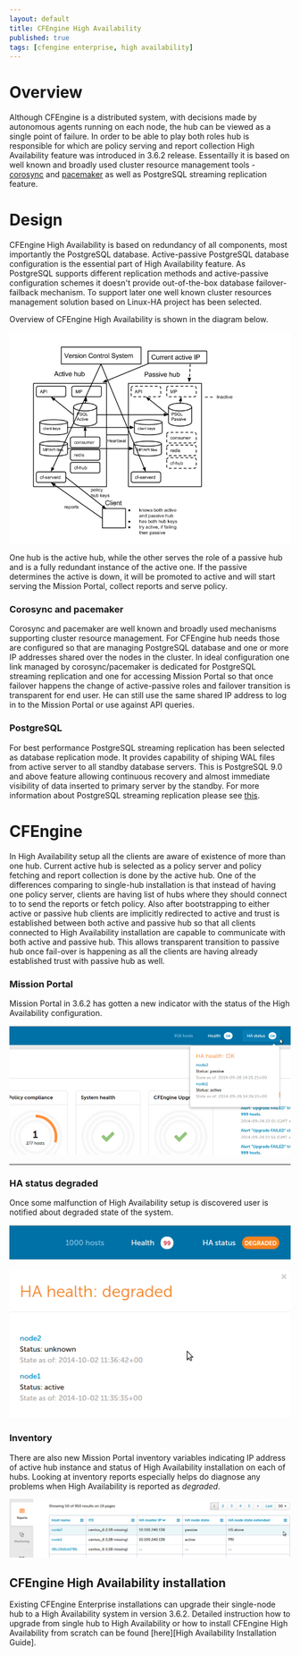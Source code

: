```yaml
---
layout: default
title: CFEngine High Availability
published: true
tags: [cfengine enterprise, high availability]
---
```


# Overview #

Although CFEngine is a distributed system, with decisions made by autonomous agents running on each node, the hub can be viewed as a single point of failure. In order to be able to play both roles hub is responsible for which are policy serving and report collection High Availability feature was introduced in 3.6.2 release.
Essentailly it is based on well known and broadly used cluster resource management tools - [corosync](http://corosync.github.io/corosync/) and [pacemaker](http://clusterlabs.org/) as well as PostgreSQL streaming replication feature.


# Design #

CFEngine High Availability is based on redundancy of all components, most importantly the PostgreSQL database. Active-passive PostgreSQL database configuration is the essential part of High Availability feature. As PostgreSQL supports different replication methods and active-passive configuration schemes it doesn't provide out-of-the-box database failover-failback mechanism. To support later one well known cluster resources management solution based on Linux-HA project has been selected.

Overview of CFEngine High Availability is shown in the diagram below.

![HASetup](ha_3.6.png)

One hub is the active hub, while the other serves the role of a passive hub and is a fully redundant instance of the active one. If the passive determines the active is down, it will be promoted to active and will start serving the Mission Portal, collect reports and serve policy.

### Corosync and pacemaker ###

Corosync and pacemaker are well known and broadly used mechanisms supporting cluster resource management. For CFEngine hub needs those are configured so that are managing PostgreSQL database and one or more IP addresses shared over the nodes in the cluster. In ideal configuration one link managed by corosync/pacemaker is dedicated for PostgreSQL streaming replication and one for accessing Mission Portal so that once failover happens the change of active-passive roles and failover transition is transparent for end user. He can still use the same shared IP address to log in to the Mission Portal or use against API queries.


### PostgreSQL ###

For best performance PostgreSQL streaming replication has been selected as database replication mode. It provides capability of shiping WAL files from active server to all standby database servers. This is PostgreSQL 9.0 and above feature allowing continuous recovery and almost immediate visibility of data inserted to primary server by the standby. For more information about PostgreSQL streaming replication please see [this](https://wiki.postgresql.org/wiki/Streaming_Replication).


# CFEngine #

In High Availability setup all the clients are aware of existence of more than one hub. Current active hub is selected as a policy server and policy fetching and report collection is done by the active hub. One of the differences comparing to single-hub installation is that instead of having one policy server, clients are having list of hubs where they should connect to to send the reports or fetch policy. Also after bootstrapping to either active or passive hub clients are implicitly redirected to active and trust is established between both active and passive hub so that all clients connected to High Availability installation are capable to communicate with both active and passive hub. This allows transparent transition to passive hub once fail-over is happening as all the clients are having already established trust with passive hub as well.

### Mission Portal ###

Mission Portal in 3.6.2 has gotten a new indicator with the status of the High Availability configuration.

![HAHealth](ha_health_OK.png)



***
### HA status degraded ###

Once some malfunction of High Availability setup is discovered user is notified about degraded state of the system.

![HADegraded](ha_degraded_indicator.png)

![HADegradedDetails](ha_degraded_details.png)


### Inventory ###

There are also new Mission Portal inventory variables indicating IP address of active hub instance and status of High Availability installation on each of hubs. Looking at inventory reports especially helps do diagnose any problems when High Availability is reported as *degraded*.

![HAInventory](ha_inventory.png)



##  CFEngine High Availability installation ##

Existing CFEngine Enterprise installations can upgrade their single-node hub to a High Availability system in version 3.6.2. Detailed instruction how to upgrade from single hub to High Availability or how to install CFEngine High Availability from scratch can be found [here][High Availability Installation Guide].


